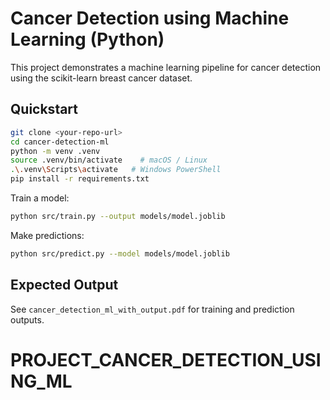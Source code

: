 # Cancer Detection using Machine Learning (Python)

This project demonstrates a machine learning pipeline for cancer detection using the scikit-learn breast cancer dataset.

## Quickstart

```bash
git clone <your-repo-url>
cd cancer-detection-ml
python -m venv .venv
source .venv/bin/activate    # macOS / Linux
.\.venv\Scripts\activate   # Windows PowerShell
pip install -r requirements.txt
```

Train a model:

```bash
python src/train.py --output models/model.joblib
```

Make predictions:

```bash
python src/predict.py --model models/model.joblib
```

## Expected Output

See `cancer_detection_ml_with_output.pdf` for training and prediction outputs.
# PROJECT_CANCER_DETECTION_USING_ML

